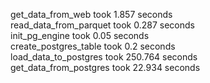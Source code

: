 get_data_from_web took 1.857 seconds<br>
read_data_from_parquet took 0.287 seconds<br>
init_pg_engine took 0.05 seconds<br>
create_postgres_table took 0.2 seconds<br>
load_data_to_postgres took 250.764 seconds<br>
get_data_from_postgres took 22.934 seconds<br>
